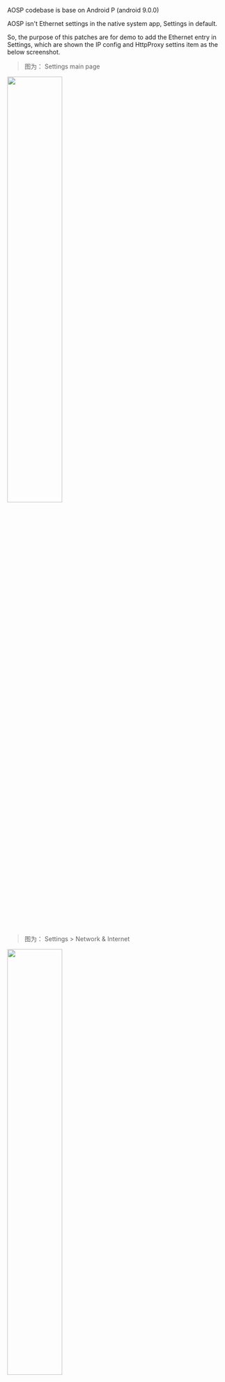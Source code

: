 AOSP codebase is base on Android P (android 9.0.0)

AOSP isn't Ethernet settings in the native system app, Settings in default.

So, the purpose of this patches are for demo to add the Ethernet entry in Settings, which are shown the IP config and HttpProxy settins item as the below screenshot.  


> 图为： Settings main page 
<img src="https://github.com/tingkts/Android-Framework-Feature-Settings-Ethernet-entry/blob/master/screenshot/01_Settings_main_page.png" width="50%" height="50%" />


> 图为： Settings > Network & Internet 
<img src="https://github.com/tingkts/Android-Framework-Feature-Settings-Ethernet-entry/blob/master/screenshot/02_Settings_network_and_internet.png" width="50%" height="50%" />


> 图为： Settings > Network & Internet > Ethernet
<img src="https://github.com/tingkts/Android-Framework-Feature-Settings-Ethernet-entry/blob/master/screenshot/03_Settings_ethernet.png" width="50%" height="50%" />


> 图为： Settings > Network & Internet > Ethernet > Config ehternet 
<img src="https://github.com/tingkts/Android-Framework-Feature-Settings-Ethernet-entry/blob/master/screenshot/04_Settings_ethernet_sub_page_config_ethernet.png" width="50%" height="50%" />


> 图为： Settings > Network & Internet > Ethernet > Advanced ethernet config
<img src="https://github.com/tingkts/Android-Framework-Feature-Settings-Ethernet-entry/blob/master/screenshot/05_Settings_ethernet_sub_page_http_proxy.png" width="50%" height="50%" />
